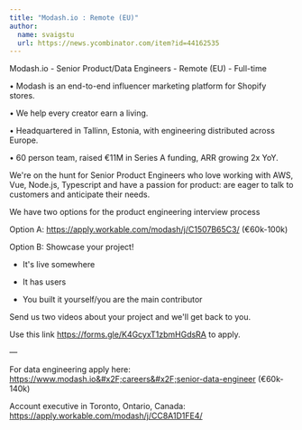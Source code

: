 ```yaml
---
title: "Modash.io : Remote (EU)"
author:
  name: svaigstu
  url: https://news.ycombinator.com/item?id=44162535
---
```

Modash.io - Senior Product&#x2F;Data Engineers - Remote (EU) - Full-time

• Modash is an end-to-end influencer marketing platform for Shopify stores.

• We help every creator earn a living.

• Headquartered in Tallinn, Estonia, with engineering distributed across Europe.

• 60 person team, raised €11M in Series A funding, ARR growing 2x YoY.

We&#x27;re on the hunt for Senior Product Engineers who love working with AWS, Vue, Node.js, Typescript and have a passion for product: are eager to talk to customers and anticipate their needs.

We have two options for the product engineering interview process

Option A: <a href="https:&#x2F;&#x2F;apply.workable.com&#x2F;modash&#x2F;j&#x2F;C1507B65C3&#x2F;" rel="nofollow">https:&#x2F;&#x2F;apply.workable.com&#x2F;modash&#x2F;j&#x2F;C1507B65C3&#x2F;</a> (€60k-100k)

Option B: Showcase your project!

- It&#x27;s live somewhere

- It has users

- You built it yourself&#x2F;you are the main contributor

Send us two videos about your project and we&#x27;ll get back to you.

Use this link <a href="https:&#x2F;&#x2F;forms.gle&#x2F;K4GcyxT1zbmHGdsRA" rel="nofollow">https:&#x2F;&#x2F;forms.gle&#x2F;K4GcyxT1zbmHGdsRA</a> to apply.

—

For data engineering apply here: <a href="https:&#x2F;&#x2F;www.modash.io&#x2F;careers&#x2F;senior-data-engineer" rel="nofollow">https:&#x2F;&#x2F;www.modash.io&#x2F;careers&#x2F;senior-data-engineer</a> (€60k-140k)

Account executive in Toronto, Ontario, Canada: <a href="https:&#x2F;&#x2F;apply.workable.com&#x2F;modash&#x2F;j&#x2F;CC8A1D1FE4&#x2F;" rel="nofollow">https:&#x2F;&#x2F;apply.workable.com&#x2F;modash&#x2F;j&#x2F;CC8A1D1FE4&#x2F;</a>
<JobApplication />
